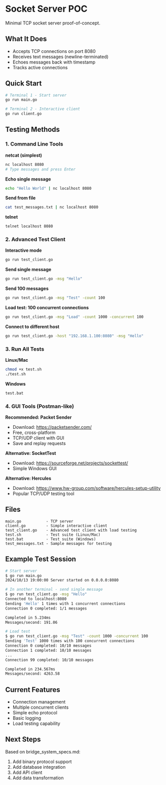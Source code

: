 # Socket Server POC

Minimal TCP socket server proof-of-concept.

## What It Does

- Accepts TCP connections on port 8080
- Receives text messages (newline-terminated)
- Echoes messages back with timestamp
- Tracks active connections

## Quick Start

```bash
# Terminal 1 - Start server
go run main.go

# Terminal 2 - Interactive client
go run client.go
```

## Testing Methods

### 1. Command Line Tools

**netcat (simplest)**
```bash
nc localhost 8080
# Type messages and press Enter
```

**Echo single message**
```bash
echo "Hello World" | nc localhost 8080
```

**Send from file**
```bash
cat test_messages.txt | nc localhost 8080
```

**telnet**
```bash
telnet localhost 8080
```

### 2. Advanced Test Client

**Interactive mode**
```bash
go run test_client.go
```

**Send single message**
```bash
go run test_client.go -msg "Hello"
```

**Send 100 messages**
```bash
go run test_client.go -msg "Test" -count 100
```

**Load test: 100 concurrent connections**
```bash
go run test_client.go -msg "Load" -count 1000 -concurrent 100
```

**Connect to different host**
```bash
go run test_client.go -host "192.168.1.100:8080" -msg "Hello"
```

### 3. Run All Tests

**Linux/Mac**
```bash
chmod +x test.sh
./test.sh
```

**Windows**
```bash
test.bat
```

### 4. GUI Tools (Postman-like)

**Recommended: Packet Sender**
- Download: https://packetsender.com/
- Free, cross-platform
- TCP/UDP client with GUI
- Save and replay requests

**Alternative: SocketTest**
- Download: https://sourceforge.net/projects/sockettest/
- Simple Windows GUI

**Alternative: Hercules**
- Download: https://www.hw-group.com/software/hercules-setup-utility
- Popular TCP/UDP testing tool

## Files

```
main.go           - TCP server
client.go         - Simple interactive client
test_client.go    - Advanced test client with load testing
test.sh           - Test suite (Linux/Mac)
test.bat          - Test suite (Windows)
test_messages.txt - Sample messages for testing
```

## Example Test Session

```bash
# Start server
$ go run main.go
2024/10/13 19:00:00 Server started on 0.0.0.0:8080

# In another terminal - send single message
$ go run test_client.go -msg "Hello"
Connected to localhost:8080
Sending 'Hello' 1 times with 1 concurrent connections
Connection 0 completed: 1/1 messages

Completed in 5.234ms
Messages/second: 191.06

# Load test
$ go run test_client.go -msg "Test" -count 1000 -concurrent 100
Sending 'Test' 1000 times with 100 concurrent connections
Connection 0 completed: 10/10 messages
Connection 1 completed: 10/10 messages
...
Connection 99 completed: 10/10 messages

Completed in 234.567ms
Messages/second: 4263.58
```

## Current Features

- Connection management
- Multiple concurrent clients
- Simple echo protocol
- Basic logging
- Load testing capability

## Next Steps

Based on bridge_system_specs.md:
1. Add binary protocol support
2. Add database integration
3. Add API client
4. Add data transformation
